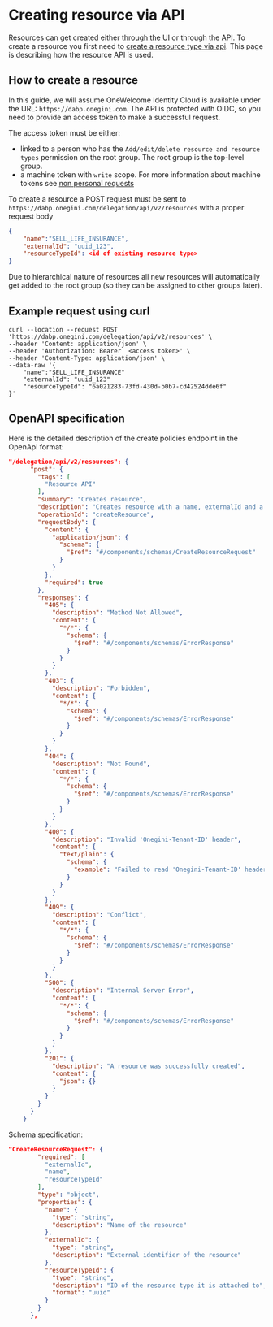 # Creating resource via API

Resources can get created either [through the UI](../functional/manage-resource-via-ui.md) or through the API.
To create a resource you first need to [create a resource type via api](./create-resource-type-via-api.md).
This page is describing how the resource API is used.

## How to create a resource

In this guide, we will assume OneWelcome Identity Cloud is available under the URL: `https://dabp.onegini.com`.
The API is protected with OIDC, so you need to provide an access token to make a successful request.

The access token must be either:

- linked to a person who has the `Add/edit/delete resource and resource types` permission on the root group. The root group is the top-level
  group.
- a machine token with `write` scope. For more information about machine tokens see [non personal requests](non-personal-requests.md)

To create a resource a POST request must be sent to `https://dabp.onegini.com/delegation/api/v2/resources` with a proper request body

```json
{
    "name":"SELL_LIFE_INSURANCE",
    "externalId": "uuid_123",
    "resourceTypeId": <id of existing resource type>
}
```

Due to hierarchical nature of resources all new resources will automatically get added to the root group (so they can be assigned to
other groups later).

## Example request using curl

```shell
curl --location --request POST 'https://dabp.onegini.com/delegation/api/v2/resources' \
--header 'Content: application/json' \
--header 'Authorization: Bearer  <access token>' \
--header 'Content-Type: application/json' \
--data-raw '{
    "name":"SELL_LIFE_INSURANCE"
    "externalId": "uuid_123"
    "resourceTypeId": "6a021283-73fd-430d-b0b7-cd42524dde6f"
}'
```

## OpenAPI specification

Here is the detailed description of the create policies endpoint in the OpenApi format:

```json
"/delegation/api/v2/resources": {
      "post": {
        "tags": [
          "Resource API"
        ],
        "summary": "Creates resource",
        "description": "Creates resource with a name, externalId and a resource type",
        "operationId": "createResource",
        "requestBody": {
          "content": {
            "application/json": {
              "schema": {
                "$ref": "#/components/schemas/CreateResourceRequest"
              }
            }
          },
          "required": true
        },
        "responses": {
          "405": {
            "description": "Method Not Allowed",
            "content": {
              "*/*": {
                "schema": {
                  "$ref": "#/components/schemas/ErrorResponse"
                }
              }
            }
          },
          "403": {
            "description": "Forbidden",
            "content": {
              "*/*": {
                "schema": {
                  "$ref": "#/components/schemas/ErrorResponse"
                }
              }
            }
          },
          "404": {
            "description": "Not Found",
            "content": {
              "*/*": {
                "schema": {
                  "$ref": "#/components/schemas/ErrorResponse"
                }
              }
            }
          },
          "400": {
            "description": "Invalid 'Onegini-Tenant-ID' header",
            "content": {
              "text/plain": {
                "schema": {
                  "example": "Failed to read 'Onegini-Tenant-ID' header. It should be a proper UUID identifier of a tenant."
                }
              }
            }
          },
          "409": {
            "description": "Conflict",
            "content": {
              "*/*": {
                "schema": {
                  "$ref": "#/components/schemas/ErrorResponse"
                }
              }
            }
          },
          "500": {
            "description": "Internal Server Error",
            "content": {
              "*/*": {
                "schema": {
                  "$ref": "#/components/schemas/ErrorResponse"
                }
              }
            }
          },
          "201": {
            "description": "A resource was successfully created",
            "content": {
              "json": {}
            }
          }
        }
      }
    }
```

Schema specification:

```json
"CreateResourceRequest": {
        "required": [
          "externalId",
          "name",
          "resourceTypeId"
        ],
        "type": "object",
        "properties": {
          "name": {
            "type": "string",
            "description": "Name of the resource"
          },
          "externalId": {
            "type": "string",
            "description": "External identifier of the resource"
          },
          "resourceTypeId": {
            "type": "string",
            "description": "ID of the resource type it is attached to",
            "format": "uuid"
          }
        }
      },
```
